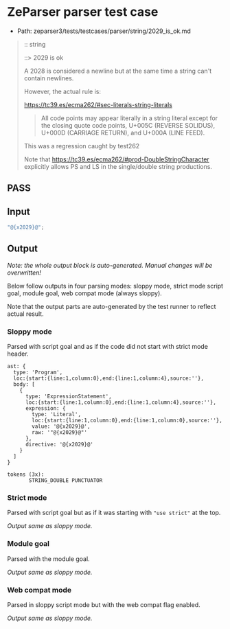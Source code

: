 # ZeParser parser test case

- Path: zeparser3/tests/testcases/parser/string/2029_is_ok.md

> :: string
>
> ::> 2029 is ok
>
> A 2028 is considered a newline but at the same time a string can't contain newlines.
>
> However, the actual rule is:
>
> https://tc39.es/ecma262/#sec-literals-string-literals
>
> > All code points may appear literally in a string literal except for the closing quote code points, U+005C (REVERSE SOLIDUS), U+000D (CARRIAGE RETURN), and U+000A (LINE FEED).
>
> This was a regression caught by test262
>
> Note that https://tc39.es/ecma262/#prod-DoubleStringCharacter explicitly allows PS and LS in the single/double string productions.

## PASS

## Input

`````js
"@{x2029}@";
`````

## Output

_Note: the whole output block is auto-generated. Manual changes will be overwritten!_

Below follow outputs in four parsing modes: sloppy mode, strict mode script goal, module goal, web compat mode (always sloppy).

Note that the output parts are auto-generated by the test runner to reflect actual result.

### Sloppy mode

Parsed with script goal and as if the code did not start with strict mode header.

`````
ast: {
  type: 'Program',
  loc:{start:{line:1,column:0},end:{line:1,column:4},source:''},
  body: [
    {
      type: 'ExpressionStatement',
      loc:{start:{line:1,column:0},end:{line:1,column:4},source:''},
      expression: {
        type: 'Literal',
        loc:{start:{line:1,column:0},end:{line:1,column:0},source:''},
        value: '@{x2029}@',
        raw: '"@{x2029}@"'
      },
      directive: '@{x2029}@'
    }
  ]
}

tokens (3x):
       STRING_DOUBLE PUNCTUATOR
`````

### Strict mode

Parsed with script goal but as if it was starting with `"use strict"` at the top.

_Output same as sloppy mode._

### Module goal

Parsed with the module goal.

_Output same as sloppy mode._

### Web compat mode

Parsed in sloppy script mode but with the web compat flag enabled.

_Output same as sloppy mode._
